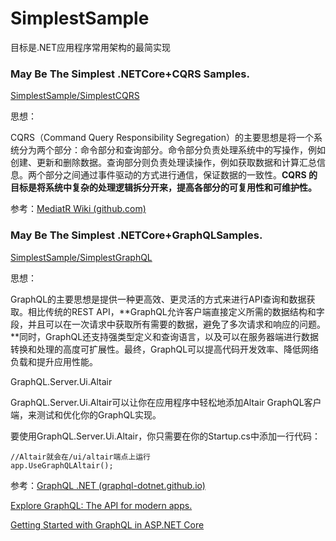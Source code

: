 # SimplestSample

目标是.NET应用程序常用架构的最简实现



### May Be The Simplest .NETCore+CQRS Samples.

[SimplestSample/SimplestCQRS](https://github.com/amerina/SimplestSample/tree/main/SimplestCQRS)

思想：

CQRS（Command Query Responsibility Segregation）的主要思想是将一个系统分为两个部分：命令部分和查询部分。命令部分负责处理系统中的写操作，例如创建、更新和删除数据。查询部分则负责处理读操作，例如获取数据和计算汇总信息。两个部分之间通过事件驱动的方式进行通信，保证数据的一致性。**CQRS 的目标是将系统中复杂的处理逻辑拆分开来，提高各部分的可复用性和可维护性。**



参考：[MediatR Wiki (github.com)](https://github.com/jbogard/MediatR/wiki)



### May Be The Simplest .NETCore+GraphQLSamples.

[SimplestSample/SimplestGraphQL](https://github.com/amerina/SimplestSample/tree/main/SimplestGraphQL)

思想：

GraphQL的主要思想是提供一种更高效、更灵活的方式来进行API查询和数据获取。相比传统的REST API，**GraphQL允许客户端直接定义所需的数据结构和字段，并且可以在一次请求中获取所有需要的数据，避免了多次请求和响应的问题。**同时，GraphQL还支持强类型定义和查询语言，以及可以在服务器端进行数据转换和处理的高度可扩展性。最终，GraphQL可以提高代码开发效率、降低网络负载和提升应用性能。



GraphQL.Server.Ui.Altair

GraphQL.Server.Ui.Altair可以让你在应用程序中轻松地添加Altair GraphQL客户端，来测试和优化你的GraphQL实现。

要使用GraphQL.Server.Ui.Altair，你只需要在你的Startup.cs中添加一行代码：

```
//Altair就会在/ui/altair端点上运行
app.UseGraphQLAltair();
```



参考：[GraphQL .NET (graphql-dotnet.github.io)](https://graphql-dotnet.github.io/docs/getting-started/installation)

[Explore GraphQL: The API for modern apps.](https://www.graphql.com/)

[Getting Started with GraphQL in ASP.NET Core](https://codewithmukesh.com/blog/graphql-in-aspnet-core/)
